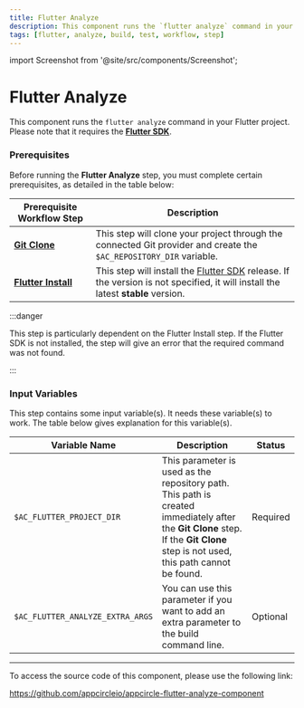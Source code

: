 ```yaml
---
title: Flutter Analyze
description: This component runs the `flutter analyze` command in your Flutter project.
tags: [flutter, analyze, build, test, workflow, step]
---
```


import Screenshot from '@site/src/components/Screenshot';

# Flutter Analyze

This component runs the `flutter analyze` command in your Flutter project. Please note that it requires the [**Flutter SDK**](https://docs.flutter.dev/get-started/install).

### Prerequisites

Before running the **Flutter Analyze** step, you must complete certain prerequisites, as detailed in the table below:

| Prerequisite Workflow Step                      | Description                                     |
|-------------------------------------------------|-------------------------------------------------|
| [**Git Clone**](/workflows/common-workflow-steps/git-clone) | This step will clone your project through the connected Git provider and create the `$AC_REPOSITORY_DIR` variable. |
| [**Flutter Install**](/workflows/flutter-specific-workflow-steps/flutter-install) | This step will install the [Flutter SDK](https://flutter-ko.dev/development/tools/sdk/releases) release. If the version is not specified, it will install the latest **stable** version.|

<Screenshot url='https://cdn.appcircle.io/docs/assets/BE2852-flutterAnalayzeOrder.png' />

:::danger

This step is particularly dependent on the Flutter Install step. If the Flutter SDK is not installed, the step will give an error that the required command was not found.

:::

### Input Variables

This step contains some input variable(s). It needs these variable(s) to work. The table below gives explanation for this variable(s).

<Screenshot url='https://cdn.appcircle.io/docs/assets/BE2852-flutterAnalyzeInput.png' />

| Variable Name                 	       | Description                         | Status 			|
|-------------------------------|------------------------------------------------|------------------|
| `$AC_FLUTTER_PROJECT_DIR`         | This parameter is used as the repository path. This path is created immediately after the **Git Clone** step. If the **Git Clone** step is not used, this path cannot be found. | Required |
| `$AC_FLUTTER_ANALYZE_EXTRA_ARGS`               | You can use this parameter if you want to add an extra parameter to the build command line. | Optional |

---

To access the source code of this component, please use the following link:

https://github.com/appcircleio/appcircle-flutter-analyze-component
